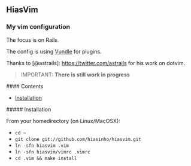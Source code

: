 ## HiasVim

### My vim configuration

The focus is on Rails.

The config is using [Vundle](http://github.com/gmarik/vundle) for plugins.

Thanks to [@astrails]: https://twitter.com/astrails for his work on dotvim.

> IMPORTANT: **There is still work in progress**

<a name=top>
#### Contents

* [Installation](#installation)

<a name=installation>
##### Installation

From your homedirectory (on Linux/MacOSX):

* `cd ~`
* `git clone git://github.com/hiasinho/hiasvim.git`
* `ln -sfn hiasvim .vim`
* `ln -sfn hiasvim/vimrc .vimrc`
* `cd .vim && make install`